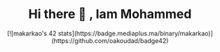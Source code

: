 <h1 align="center">  Hi there 👋 , Iam Mohammed </h1>
<div align="center">
   [![makarkao's 42 stats](https://badge.mediaplus.ma/binary/makarkao)](https://github.com/oakoudad/badge42)
</div>
